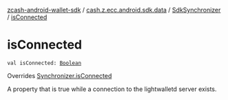 [zcash-android-wallet-sdk](../../index.md) / [cash.z.ecc.android.sdk.data](../index.md) / [SdkSynchronizer](index.md) / [isConnected](./is-connected.md)

# isConnected

`val isConnected: `[`Boolean`](https://kotlinlang.org/api/latest/jvm/stdlib/kotlin/-boolean/index.html)

Overrides [Synchronizer.isConnected](../-synchronizer/is-connected.md)

A property that is true while a connection to the lightwalletd server exists.

